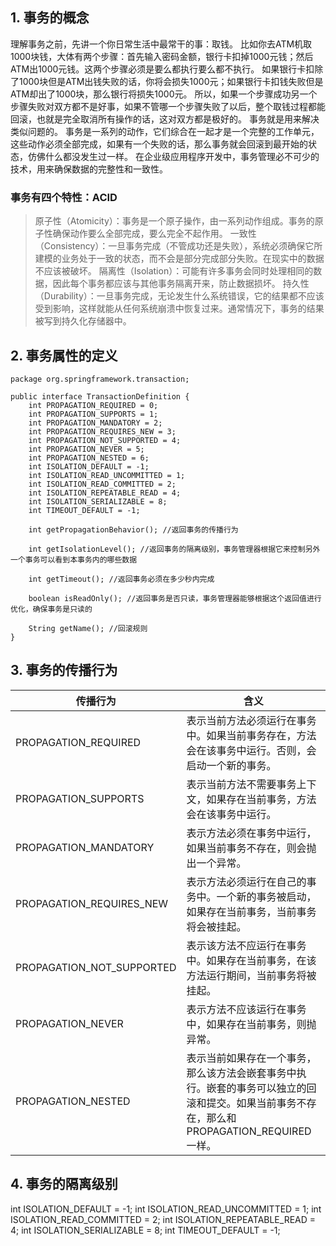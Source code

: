 ## 1. 事务的概念
理解事务之前，先讲一个你日常生活中最常干的事：取钱。 
比如你去ATM机取1000块钱，大体有两个步骤：首先输入密码金额，银行卡扣掉1000元钱；然后ATM出1000元钱。这两个步骤必须是要么都执行要么都不执行。
如果银行卡扣除了1000块但是ATM出钱失败的话，你将会损失1000元；如果银行卡扣钱失败但是ATM却出了1000块，那么银行将损失1000元。
所以，如果一个步骤成功另一个步骤失败对双方都不是好事，如果不管哪一个步骤失败了以后，整个取钱过程都能回滚，也就是完全取消所有操作的话，这对双方都是极好的。 
事务就是用来解决类似问题的。
事务是一系列的动作，它们综合在一起才是一个完整的工作单元，这些动作必须全部完成，如果有一个失败的话，那么事务就会回滚到最开始的状态，仿佛什么都没发生过一样。 
在企业级应用程序开发中，事务管理必不可少的技术，用来确保数据的完整性和一致性。 
### 事务有四个特性：ACID 
>  原子性（Atomicity）：事务是一个原子操作，由一系列动作组成。事务的原子性确保动作要么全部完成，要么完全不起作用。
>  一致性（Consistency）：一旦事务完成（不管成功还是失败），系统必须确保它所建模的业务处于一致的状态，而不会是部分完成部分失败。在现实中的数据不应该被破坏。
>  隔离性（Isolation）：可能有许多事务会同时处理相同的数据，因此每个事务都应该与其他事务隔离开来，防止数据损坏。
>  持久性（Durability）：一旦事务完成，无论发生什么系统错误，它的结果都不应该受到影响，这样就能从任何系统崩溃中恢复过来。通常情况下，事务的结果被写到持久化存储器中。

## 2. 事务属性的定义

```
package org.springframework.transaction;

public interface TransactionDefinition {
    int PROPAGATION_REQUIRED = 0;
    int PROPAGATION_SUPPORTS = 1;
    int PROPAGATION_MANDATORY = 2;
    int PROPAGATION_REQUIRES_NEW = 3;
    int PROPAGATION_NOT_SUPPORTED = 4;
    int PROPAGATION_NEVER = 5;
    int PROPAGATION_NESTED = 6;
    int ISOLATION_DEFAULT = -1;
    int ISOLATION_READ_UNCOMMITTED = 1;
    int ISOLATION_READ_COMMITTED = 2;
    int ISOLATION_REPEATABLE_READ = 4;
    int ISOLATION_SERIALIZABLE = 8;
    int TIMEOUT_DEFAULT = -1;

    int getPropagationBehavior(); //返回事务的传播行为

    int getIsolationLevel(); //返回事务的隔离级别，事务管理器根据它来控制另外一个事务可以看到本事务内的哪些数据

    int getTimeout(); //返回事务必须在多少秒内完成

    boolean isReadOnly(); //返回事务是否只读，事务管理器能够根据这个返回值进行优化，确保事务是只读的

    String getName(); //回滚规则
}

```
## 3. 事务的传播行为
|         传播行为        |                        含义                                                        |
|-|-|
|  PROPAGATION_REQUIRED  | 表示当前方法必须运行在事务中。如果当前事务存在，方法会在该事务中运行。否则，会启动一个新的事务。
|  PROPAGATION_SUPPORTS  | 表示当前方法不需要事务上下文，如果存在当前事务，方法会在该事务中运行。|
|  PROPAGATION_MANDATORY  |表示方法必须在事务中运行，如果当前事务不存在，则会抛出一个异常。|
|  PROPAGATION_REQUIRES_NEW   | 表示方法必须运行在自己的事务中。一个新的事务被启动，如果存在当前事务，当前事务将会被挂起。|
|  PROPAGATION_NOT_SUPPORTED  | 表示该方法不应运行在事务中。如果存在当前事务，在该方法运行期间，当前事务将被挂起。 |
|  PROPAGATION_NEVER   | 表示方法不应该运行在事务中，如果存在当前事务，则抛异常。|
|  PROPAGATION_NESTED  | 表示当前如果存在一个事务，那么该方法会嵌套事务中执行。嵌套的事务可以独立的回滚和提交。如果当前事务不存在，那么和PROPAGATION_REQUIRED一样。|

## 4. 事务的隔离级别

int ISOLATION_DEFAULT = -1;
int ISOLATION_READ_UNCOMMITTED = 1;
int ISOLATION_READ_COMMITTED = 2;
int ISOLATION_REPEATABLE_READ = 4;
int ISOLATION_SERIALIZABLE = 8;
int TIMEOUT_DEFAULT = -1;
